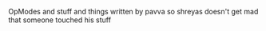 OpModes and stuff and things written by pavva so shreyas doesn't get mad that someone touched his stuff